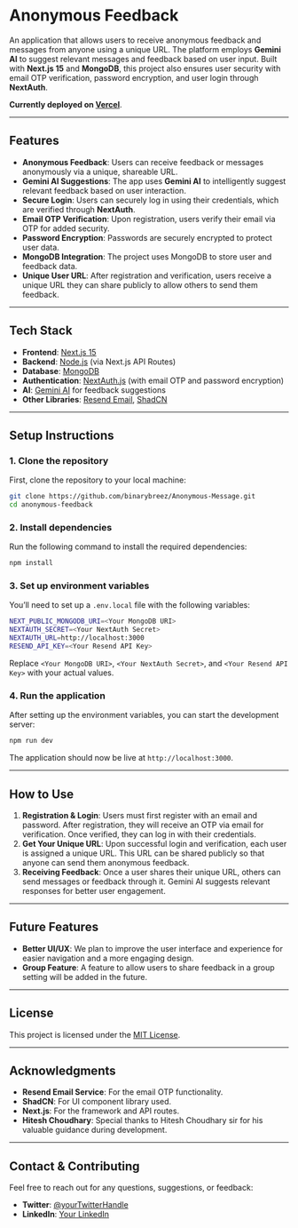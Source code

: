

# Anonymous Feedback

An application that allows users to receive anonymous feedback and messages from anyone using a unique URL. The platform employs **Gemini AI** to suggest relevant messages and feedback based on user input. Built with **Next.js 15** and **MongoDB**, this project also ensures user security with email OTP verification, password encryption, and user login through **NextAuth**.

**Currently deployed on [Vercel](https://vercel.com/)**.

---

## Features

- **Anonymous Feedback**: Users can receive feedback or messages anonymously via a unique, shareable URL.
- **Gemini AI Suggestions**: The app uses **Gemini AI** to intelligently suggest relevant feedback based on user interaction.
- **Secure Login**: Users can securely log in using their credentials, which are verified through **NextAuth**.
- **Email OTP Verification**: Upon registration, users verify their email via OTP for added security.
- **Password Encryption**: Passwords are securely encrypted to protect user data.
- **MongoDB Integration**: The project uses MongoDB to store user and feedback data.
- **Unique User URL**: After registration and verification, users receive a unique URL they can share publicly to allow others to send them feedback.

---

## Tech Stack

- **Frontend**: [Next.js 15](https://nextjs.org/)
- **Backend**: [Node.js](https://nodejs.org/) (via Next.js API Routes)
- **Database**: [MongoDB](https://www.mongodb.com/)
- **Authentication**: [NextAuth.js](https://next-auth.js.org/) (with email OTP and password encryption)
- **AI**: [Gemini AI](https://www.google.com/search?q=gemini+ai) for feedback suggestions
- **Other Libraries**: [Resend Email](https://resend.com/), [ShadCN](https://github.com/ShadCN)

---

## Setup Instructions

### 1. Clone the repository
First, clone the repository to your local machine:
```bash
git clone https://github.com/binarybreez/Anonymous-Message.git
cd anonymous-feedback
```

### 2. Install dependencies
Run the following command to install the required dependencies:
```bash
npm install
```

### 3. Set up environment variables
You’ll need to set up a `.env.local` file with the following variables:
```bash
NEXT_PUBLIC_MONGODB_URI=<Your MongoDB URI>
NEXTAUTH_SECRET=<Your NextAuth Secret>
NEXTAUTH_URL=http://localhost:3000
RESEND_API_KEY=<Your Resend API Key>
```
Replace `<Your MongoDB URI>`, `<Your NextAuth Secret>`, and `<Your Resend API Key>` with your actual values.

### 4. Run the application
After setting up the environment variables, you can start the development server:
```bash
npm run dev
```
The application should now be live at `http://localhost:3000`.

---

## How to Use

1. **Registration & Login**: Users must first register with an email and password. After registration, they will receive an OTP via email for verification. Once verified, they can log in with their credentials.
2. **Get Your Unique URL**: Upon successful login and verification, each user is assigned a unique URL. This URL can be shared publicly so that anyone can send them anonymous feedback.
3. **Receiving Feedback**: Once a user shares their unique URL, others can send messages or feedback through it. Gemini AI suggests relevant responses for better user engagement.

---

## Future Features

- **Better UI/UX**: We plan to improve the user interface and experience for easier navigation and a more engaging design.
- **Group Feature**: A feature to allow users to share feedback in a group setting will be added in the future.

---

## License

This project is licensed under the [MIT License](LICENSE).

---

## Acknowledgments

- **Resend Email Service**: For the email OTP functionality.
- **ShadCN**: For UI component library used.
- **Next.js**: For the framework and API routes.
- **Hitesh Choudhary**: Special thanks to Hitesh Choudhary sir for his valuable guidance during development.

---

## Contact & Contributing

Feel free to reach out for any questions, suggestions, or feedback:

- **Twitter**: [@yourTwitterHandle](https://twitter.com/yourTwitterHandle)
- **LinkedIn**: [Your LinkedIn](https://www.linkedin.com/in/yourLinkedIn)

